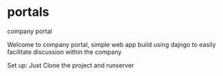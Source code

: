 # portals
company portal


Welcome to company portal, simple web app build using dajngo to easily facilitate discussion within the company

Set up:
Just Clone the project and runserver


